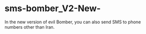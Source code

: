 # sms-bomber_V2-New-
In the new version of evil Bomber, you can also send SMS to phone numbers other than Iran.
